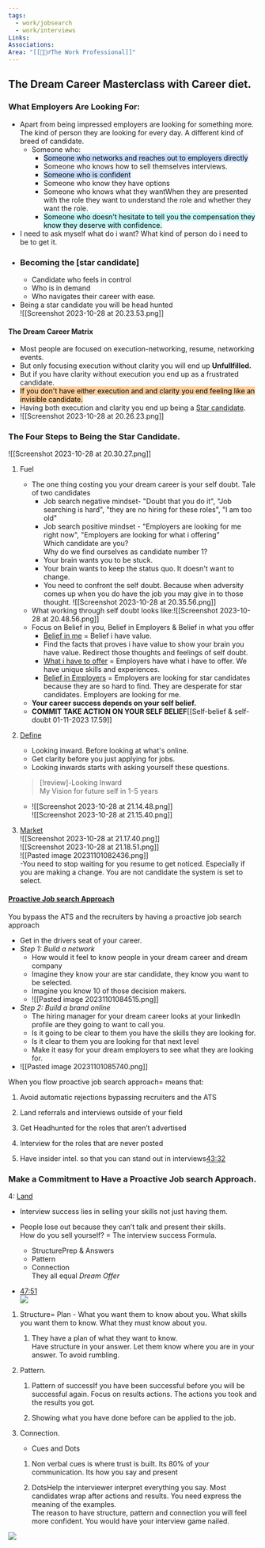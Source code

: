 ```yaml
---
tags:
  - work/jobsearch
  - work/interviews
Links: 
Associations: 
Area: "[[🤵🏽‍♂️The Work Professional]]"
---
```


## **The Dream Career Masterclass with Career diet.**
### What Employers Are Looking For:
- Apart from being impressed employers are looking for something more. The kind of person they are looking for every day. A different kind of breed of candidate.
  - Someone who:
    - <mark style="background: #ADCCFFA6;">Someone who networks and reaches out to employers directly</mark>
    - Someone who knows how to sell themselves interviews.
    - <mark style="background: #ADCCFFA6;">Someone who is confident</mark>
    - Someone who know they have options
    - Someone who knows what they wantWhen they are presented with the role they want to understand the role and whether they want the role.
    - <mark style="background: #ABF7F7A6;">Someone who doesn't hesitate to tell you the compensation they know they deserve with confidence. </mark>
- I need to ask myself what do i want? What kind of person do i need to be to get it.
- ### Becoming the [star candidate]
	- Candidate who feels in control
	- Who is in demand
	- Who navigates their career with ease.
- Being a star candidate you will be head hunted  
  ![[Screenshot 2023-10-28 at 20.23.53.png]]
#### The Dream Career Matrix
  - Most people are focused on execution-networking, resume, networking events. 
  - But only focusing execution without clarity you will end up **Unfullfilled.**
  - But if you have clarity without execution you end up as a frustrated candidate.
  - <mark style="background: #FFB86CA6;">If you don't have either execution and and clarity you end feeling like an invisible candidate. </mark>
  - Having both execution and clarity you end up being a [Star candidate](#).
  - ![[Screenshot 2023-10-28 at 20.26.23.png]]

### The Four Steps to Being the Star Candidate.
![[Screenshot 2023-10-28 at 20.30.27.png]]
1. Fuel
	- The one thing costing you your dream career is your self doubt. Tale of two candidates
		- Job search negative mindset- "Doubt that you do it", "Job searching is hard", "they are no hiring for these roles", "I am too old"
		- Job search positive mindset - "Employers are looking for me right now", "Employers are looking for what i offering"  
	Which candidate are you?  
	Why do we find ourselves as candidate number 1?
		- Your brain wants you to be stuck. 
		- Your brain wants to keep the status quo. It doesn't want to change.
		- You need to confront the self doubt. Because when adversity comes up when you do have the job you may give in to those thought. ![[Screenshot 2023-10-28 at 20.35.56.png]]
	- What working through self doubt looks like:![[Screenshot 2023-10-28 at 20.48.56.png]]
	- Focus on Belief in you, Belief in Employers & Belief in what you offer
		- [Belief in me](#) = Belief i have value. 
		- Find the facts that proves i have value to show your brain you have value. Redirect those thoughts and feelings of self doubt.
		- [What i have to offer](#) = Employers have what i have to offer. We have unique skills and experiences. 
		- [Belief in Employers](#) = Employers are looking for star candidates because they are so hard to find. They are desperate for star candidates. Employers are looking for me. 
	- **Your career success depends on your self belief.**
	- **COMMIT TAKE ACTION ON YOUR SELF BELIEF**[[Self-belief & self-doubt 01-11-2023 17.59]]
2. [Define](#)
	- Looking inward. Before looking at what's online. 
	- Get clarity before you just applying for jobs. 
	- Looking inwards starts with asking yourself these questions. 
	> [!review]-Looking Inward  
	>My Vision for future self in 1-5 years
 
	- ![[Screenshot 2023-10-28 at 21.14.48.png]]  
	![[Screenshot 2023-10-28 at 21.15.40.png]]
3. [Market](#)  
		![[Screenshot 2023-10-28 at 21.17.40.png]]  
		![[Screenshot 2023-10-28 at 21.18.51.png]]  
		![[Pasted image 20231101082436.png]]  
			-You need to stop waiting for you resume to get noticed. Especially if you are making a change. You are not candidate the system is set to select. 
#### [Proactive Job search Approach](#)
You bypass the ATS and the recruiters by having a proactive job search approach
- Get in the drivers seat of your career. 
- *Step 1: Build a network*
	- How would it feel to know people in your dream career and dream company
	- Imagine they know your are star candidate, they know you want to be selected. 
	- Imagine you know 10 of those decision makers. 
	- ![[Pasted image 20231101084515.png]]
- *Step 2: Build a brand online*
	- The hiring manager for your dream career looks at your linkedIn profile are they going to want to call you. 
	- Is it going to be clear to them you have the skills they are looking for. 
	- Is it clear to them you are looking for that next level 
	- Make it easy for your dream employers to see what they are looking for.
- ![[Pasted image 20231101085740.png]]

When you flow proactive job search approach= means that:

1. Avoid automatic rejections bypassing recruiters and the ATS
	
2. Land referrals and interviews outside of your field
	
3. Get Headhunted for the roles that aren’t advertised
	
4. Interview for the roles that are never posted
	
5. Have insider intel. so that you can stand out in interviews[43:32](https://www.youtube.com/watch?v=YSfatEsbKs0&t=2612)
        

### Make a Commitment to Have a Proactive Job search Approach.

4: [Land](#)

- Interview success lies in selling your skills not just having them.
    
- People lose out because they can’t talk and present their skills.  
    How do you sell yourself? = The interview success Formula.
    - StructurePrep & Answers
    - Pattern
    - Connection  
They all equal *Dream Offer*
- [47:51](https://www.youtube.com/watch?v=YSfatEsbKs0&t=2871)  
![](https://i.imgur.com/cYVbjDQ.png)


1. Structure= Plan - What you want them to know about you. What skills you want them to know. What they must know about you.
    
    1. They have a plan of what they want to know.  
    Have structure in your answer. Let them know where you are in your answer. To avoid rumbling.
    
2. Pattern.
    1. Pattern of successIf you have been successful before you will be successful again. Focus on results actions. The actions you took and the results you got.
        
    2. Showing what you have done before can be applied to the job.
        
3. Connection.

    - Cues and Dots

    1. Non verbal cues is where trust is built. Its 80% of your communication. Its how you say and present
        
    2. DotsHelp the interviewer interpret everything you say. Most candidates wrap after actions and results. You need express the meaning of the examples.  
    The reason to have structure, pattern and connection you will feel more confident. You would have your interview game nailed.


![](https://i.imgur.com/Zbs6MYB.png)




